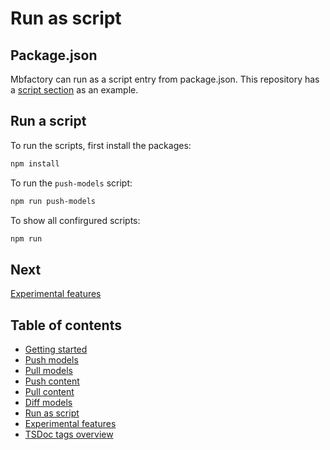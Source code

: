 # Run as script

## Package.json

Mbfactory can run as a script entry from package.json. This repository has a
[script section](../package.json) as an example.

## Run a script

To run the scripts, first install the packages:

```bash
npm install
```

To run the `push-models` script:

```bash
npm run push-models
```

To show all confirgured scripts:

```bash
npm run
```

## Next

[Experimental features](./experimental-features.md)

## Table of contents

- [Getting started](./getting-started.md)
- [Push models](./push-models.md)
- [Pull models](./pull-models.md)
- [Push content](./push-content.md)
- [Pull content](./pull-content.md)
- [Diff models](./diff-models.md)
- [Run as script](./run-as-script.md)
- [Experimental features](./experimental-features.md)
- [TSDoc tags overview](./tsdocs-tags-overview.md)
